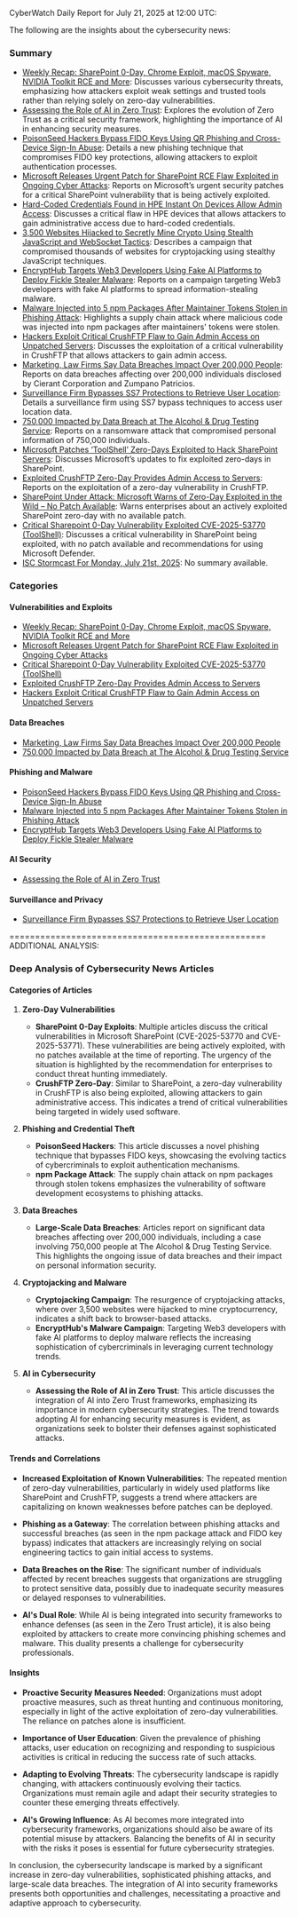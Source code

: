 CyberWatch Daily Report for July 21, 2025 at 12:00 UTC:

The following are the insights about the cybersecurity news:

### Summary
- [Weekly Recap: SharePoint 0-Day, Chrome Exploit, macOS Spyware, NVIDIA Toolkit RCE and More](https://thehackernews.com/2025/07/weekly-recap-sharepoint-0-day-chrome.html): Discusses various cybersecurity threats, emphasizing how attackers exploit weak settings and trusted tools rather than relying solely on zero-day vulnerabilities.
- [Assessing the Role of AI in Zero Trust](https://thehackernews.com/2025/07/assessing-role-of-ai-in-zero-trust.html): Explores the evolution of Zero Trust as a critical security framework, highlighting the importance of AI in enhancing security measures.
- [PoisonSeed Hackers Bypass FIDO Keys Using QR Phishing and Cross-Device Sign-In Abuse](https://thehackernews.com/2025/07/poisonseed-hackers-bypass-fido-keys.html): Details a new phishing technique that compromises FIDO key protections, allowing attackers to exploit authentication processes.
- [Microsoft Releases Urgent Patch for SharePoint RCE Flaw Exploited in Ongoing Cyber Attacks](https://thehackernews.com/2025/07/microsoft-releases-urgent-patch-for.html): Reports on Microsoft’s urgent security patches for a critical SharePoint vulnerability that is being actively exploited.
- [Hard-Coded Credentials Found in HPE Instant On Devices Allow Admin Access](https://thehackernews.com/2025/07/hard-coded-credentials-found-in-hpe.html): Discusses a critical flaw in HPE devices that allows attackers to gain administrative access due to hard-coded credentials.
- [3,500 Websites Hijacked to Secretly Mine Crypto Using Stealth JavaScript and WebSocket Tactics](https://thehackernews.com/2025/07/3500-websites-hijacked-to-secretly-mine.html): Describes a campaign that compromised thousands of websites for cryptojacking using stealthy JavaScript techniques.
- [EncryptHub Targets Web3 Developers Using Fake AI Platforms to Deploy Fickle Stealer Malware](https://thehackernews.com/2025/07/encrypthub-targets-web3-developers.html): Reports on a campaign targeting Web3 developers with fake AI platforms to spread information-stealing malware.
- [Malware Injected into 5 npm Packages After Maintainer Tokens Stolen in Phishing Attack](https://thehackernews.com/2025/07/malware-injected-into-6-npm-packages.html): Highlights a supply chain attack where malicious code was injected into npm packages after maintainers' tokens were stolen.
- [Hackers Exploit Critical CrushFTP Flaw to Gain Admin Access on Unpatched Servers](https://thehackernews.com/2025/07/hackers-exploit-critical-crushftp-flaw.html): Discusses the exploitation of a critical vulnerability in CrushFTP that allows attackers to gain admin access.
- [Marketing, Law Firms Say Data Breaches Impact Over 200,000 People](https://www.securityweek.com/marketing-law-firms-say-data-breaches-impact-over-200000-people/): Reports on data breaches affecting over 200,000 individuals disclosed by Cierant Corporation and Zumpano Patricios.
- [Surveillance Firm Bypasses SS7 Protections to Retrieve User Location](https://www.securityweek.com/surveillance-firm-bypasses-ss7-protections-to-retrieve-user-location/): Details a surveillance firm using SS7 bypass techniques to access user location data.
- [750,000 Impacted by Data Breach at The Alcohol & Drug Testing Service](https://www.securityweek.com/750000-impacted-by-data-breach-at-the-alcohol-drug-testing-service/): Reports on a ransomware attack that compromised personal information of 750,000 individuals.
- [Microsoft Patches ‘ToolShell’ Zero-Days Exploited to Hack SharePoint Servers](https://www.securityweek.com/microsoft-patches-toolshell-zero-days-exploited-to-hack-sharepoint-servers/): Discusses Microsoft’s updates to fix exploited zero-days in SharePoint.
- [Exploited CrushFTP Zero-Day Provides Admin Access to Servers](https://www.securityweek.com/exploited-crushftp-zero-day-provides-admin-access-to-servers/): Reports on the exploitation of a zero-day vulnerability in CrushFTP.
- [SharePoint Under Attack: Microsoft Warns of Zero-Day Exploited in the Wild – No Patch Available](https://www.securityweek.com/sharepoint-under-attack-microsoft-warns-of-zero-day-exploited-in-the-wild-no-patch-available/): Warns enterprises about an actively exploited SharePoint zero-day with no available patch.
- [Critical Sharepoint 0-Day Vulnerability Exploited CVE-2025-53770 (ToolShell)](https://isc.sans.edu/diary/rss/32122): Discusses a critical vulnerability in SharePoint being exploited, with no patch available and recommendations for using Microsoft Defender.
- [ISC Stormcast For Monday, July 21st, 2025](https://isc.sans.edu/diary/rss/32124): No summary available.

### Categories
#### Vulnerabilities and Exploits
- [Weekly Recap: SharePoint 0-Day, Chrome Exploit, macOS Spyware, NVIDIA Toolkit RCE and More](https://thehackernews.com/2025/07/weekly-recap-sharepoint-0-day-chrome.html)
- [Microsoft Releases Urgent Patch for SharePoint RCE Flaw Exploited in Ongoing Cyber Attacks](https://thehackernews.com/2025/07/microsoft-releases-urgent-patch-for.html)
- [Critical Sharepoint 0-Day Vulnerability Exploited CVE-2025-53770 (ToolShell)](https://isc.sans.edu/diary/rss/32122)
- [Exploited CrushFTP Zero-Day Provides Admin Access to Servers](https://www.securityweek.com/exploited-crushftp-zero-day-provides-admin-access-to-servers/)
- [Hackers Exploit Critical CrushFTP Flaw to Gain Admin Access on Unpatched Servers](https://thehackernews.com/2025/07/hackers-exploit-critical-crushftp-flaw.html)

#### Data Breaches
- [Marketing, Law Firms Say Data Breaches Impact Over 200,000 People](https://www.securityweek.com/marketing-law-firms-say-data-breaches-impact-over-200000-people/)
- [750,000 Impacted by Data Breach at The Alcohol & Drug Testing Service](https://www.securityweek.com/750000-impacted-by-data-breach-at-the-alcohol-drug-testing-service/)

#### Phishing and Malware
- [PoisonSeed Hackers Bypass FIDO Keys Using QR Phishing and Cross-Device Sign-In Abuse](https://thehackernews.com/2025/07/poisonseed-hackers-bypass-fido-keys.html)
- [Malware Injected into 5 npm Packages After Maintainer Tokens Stolen in Phishing Attack](https://thehackernews.com/2025/07/malware-injected-into-6-npm-packages.html)
- [EncryptHub Targets Web3 Developers Using Fake AI Platforms to Deploy Fickle Stealer Malware](https://thehackernews.com/2025/07/encrypthub-targets-web3-developers.html)

#### AI Security
- [Assessing the Role of AI in Zero Trust](https://thehackernews.com/2025/07/assessing-role-of-ai-in-zero-trust.html)

#### Surveillance and Privacy
- [Surveillance Firm Bypasses SS7 Protections to Retrieve User Location](https://www.securityweek.com/surveillance-firm-bypasses-ss7-protections-to-retrieve-user-location/)

==================================================
ADDITIONAL ANALYSIS:

### Deep Analysis of Cybersecurity News Articles

#### Categories of Articles

1. **Zero-Day Vulnerabilities**
   - **SharePoint 0-Day Exploits**: Multiple articles discuss the critical vulnerabilities in Microsoft SharePoint (CVE-2025-53770 and CVE-2025-53771). These vulnerabilities are being actively exploited, with no patches available at the time of reporting. The urgency of the situation is highlighted by the recommendation for enterprises to conduct threat hunting immediately.
   - **CrushFTP Zero-Day**: Similar to SharePoint, a zero-day vulnerability in CrushFTP is also being exploited, allowing attackers to gain administrative access. This indicates a trend of critical vulnerabilities being targeted in widely used software.

2. **Phishing and Credential Theft**
   - **PoisonSeed Hackers**: This article discusses a novel phishing technique that bypasses FIDO keys, showcasing the evolving tactics of cybercriminals to exploit authentication mechanisms.
   - **npm Package Attack**: The supply chain attack on npm packages through stolen tokens emphasizes the vulnerability of software development ecosystems to phishing attacks.

3. **Data Breaches**
   - **Large-Scale Data Breaches**: Articles report on significant data breaches affecting over 200,000 individuals, including a case involving 750,000 people at The Alcohol & Drug Testing Service. This highlights the ongoing issue of data breaches and their impact on personal information security.

4. **Cryptojacking and Malware**
   - **Cryptojacking Campaign**: The resurgence of cryptojacking attacks, where over 3,500 websites were hijacked to mine cryptocurrency, indicates a shift back to browser-based attacks.
   - **EncryptHub's Malware Campaign**: Targeting Web3 developers with fake AI platforms to deploy malware reflects the increasing sophistication of cybercriminals in leveraging current technology trends.

5. **AI in Cybersecurity**
   - **Assessing the Role of AI in Zero Trust**: This article discusses the integration of AI into Zero Trust frameworks, emphasizing its importance in modern cybersecurity strategies. The trend towards adopting AI for enhancing security measures is evident, as organizations seek to bolster their defenses against sophisticated attacks.

#### Trends and Correlations

- **Increased Exploitation of Known Vulnerabilities**: The repeated mention of zero-day vulnerabilities, particularly in widely used platforms like SharePoint and CrushFTP, suggests a trend where attackers are capitalizing on known weaknesses before patches can be deployed.
  
- **Phishing as a Gateway**: The correlation between phishing attacks and successful breaches (as seen in the npm package attack and FIDO key bypass) indicates that attackers are increasingly relying on social engineering tactics to gain initial access to systems.

- **Data Breaches on the Rise**: The significant number of individuals affected by recent breaches suggests that organizations are struggling to protect sensitive data, possibly due to inadequate security measures or delayed responses to vulnerabilities.

- **AI's Dual Role**: While AI is being integrated into security frameworks to enhance defenses (as seen in the Zero Trust article), it is also being exploited by attackers to create more convincing phishing schemes and malware. This duality presents a challenge for cybersecurity professionals.

#### Insights

- **Proactive Security Measures Needed**: Organizations must adopt proactive measures, such as threat hunting and continuous monitoring, especially in light of the active exploitation of zero-day vulnerabilities. The reliance on patches alone is insufficient.

- **Importance of User Education**: Given the prevalence of phishing attacks, user education on recognizing and responding to suspicious activities is critical in reducing the success rate of such attacks.

- **Adapting to Evolving Threats**: The cybersecurity landscape is rapidly changing, with attackers continuously evolving their tactics. Organizations must remain agile and adapt their security strategies to counter these emerging threats effectively.

- **AI's Growing Influence**: As AI becomes more integrated into cybersecurity frameworks, organizations should also be aware of its potential misuse by attackers. Balancing the benefits of AI in security with the risks it poses is essential for future cybersecurity strategies.

In conclusion, the cybersecurity landscape is marked by a significant increase in zero-day vulnerabilities, sophisticated phishing attacks, and large-scale data breaches. The integration of AI into security frameworks presents both opportunities and challenges, necessitating a proactive and adaptive approach to cybersecurity.